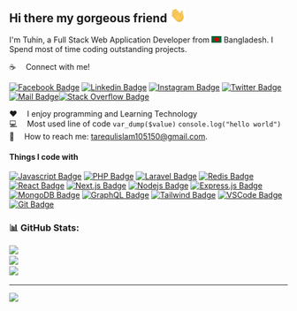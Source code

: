 ## Hi there my gorgeous friend <img src="assets/hello.gif" width="28px" alt="hi">

I'm Tuhin, a Full Stack Web Application Developer from <img src="assets/bangladesh.png" width="18"/> Bangladesh. I Spend most of time coding outstanding projects.

:coffee: &emsp;Connect with me!

[![Facebook Badge](https://img.shields.io/badge/Facebook-1877F2?style=for-the-badge&logo=facebook&logoColor=white)](https://facebook.com/TarequlIslamTuhin) [![Linkedin Badge](https://img.shields.io/badge/LinkedIn-0077B5?style=for-the-badge&logo=linkedin&logoColor=white)](https://linkedin.com/in/tariqulisamtuhin/) [![Instagram Badge](https://img.shields.io/badge/Instagram-E4405F?style=for-the-badge&logo=instagram&logoColor=white)](https://instagram.com/tituhin) [![Twitter Badge](https://img.shields.io/badge/Twitter-1DA1F2?style=for-the-badge&logo=twitter&logoColor=white)](https://twitter.com/tituhin_) [![Mail Badge](https://img.shields.io/badge/Gmail-D14836?style=for-the-badge&logo=gmail&logoColor=white)](mailto:tarequlislam105150@gmail.com)[![Stack Overflow Badge](https://img.shields.io/badge/-Stackoverflow-FE7A16?logo=stack-overflow&logoColor=white)](https://stackoverflow.com/users/10564135/tuhin)


:hearts: &emsp;I enjoy programming and Learning Technology <br/>
:computer: &emsp;Most used line of code `var_dump($value)` `console.log("hello world")` <br/>
:e-mail: &emsp;How to reach me: tarequlislam105150@gmail.com.<br/>

#### Things I code with

[![Javascript Badge](https://img.shields.io/badge/-Javascript-F0DB4F?style=for-the-badge&labelColor=black&logo=javascript&logoColor=F0DB4F)](#) [![PHP Badge](https://img.shields.io/badge/php-%23777BB4.svg?style=flat-square&logo=php&logoColor=white)](#) [![Laravel Badge](https://img.shields.io/badge/laravel-%23FF2D20.svg?style=flat-square&logo=laravel&logoColor=white)](#) [![Redis Badge](https://img.shields.io/badge/redis-%23DD0031.svg?style=flat-square&logo=redis&logoColor=white)](#) [![React Badge](https://img.shields.io/badge/-React-61DBFB?style=for-the-badge&labelColor=black&logo=react&logoColor=61DBFB)](#) [![Next.js Badge](https://img.shields.io/badge/next.js-000000?style=for-the-badge&logo=nextdotjs&logoColor=white)](#) [![Nodejs Badge](https://img.shields.io/badge/-Nodejs-3C873A?style=for-the-badge&labelColor=black&logo=node.js&logoColor=3C873A)](#) [![Express.js Badge](https://img.shields.io/badge/Express.js-000000?style=for-the-badge&logo=express&logoColor=white)](#) [![MongoDB Badge](https://img.shields.io/badge/MongoDB-4EA94B?style=for-the-badge&logo=mongodb&logoColor=white)](#) [![GraphQL Badge](https://img.shields.io/badge/-GraphQl-e535ab?style=for-the-badge&labelColor=black&logo=node.js&logoColor=e535ab)](#) [![Tailwind Badge](https://img.shields.io/badge/Tailwind%20CSS-092749?style=for-the-badge&logo=tailwindcss&logoColor=06B6D4&labelColor=000000)](#) [![VSCode Badge](https://img.shields.io/badge/Visual_Studio-5C2D91?style=for-the-badge&logo=visual%20studio&logoColor=white)](#) [![Git Badge](https://img.shields.io/badge/Git-F05032?style=for-the-badge&logo=git&logoColor=white)](#)


### 📊 GitHub Stats:
![](https://github-readme-stats.vercel.app/api?username=tariqulislamtuhin&theme=react&hide_border=true&include_all_commits=false&count_private=false)<br/>
![](https://github-readme-streak-stats.herokuapp.com/?user=tariqulislamtuhin&theme=react&hide_border=true)<br/>
![](https://github-readme-stats.vercel.app/api/top-langs/?username=tariqulislamtuhin&theme=react&hide_border=true&include_all_commits=false&count_private=false&layout=compact)

---
[![](https://visitcount.itsvg.in/api?id=tariqulislamtuhin&icon=0&color=0)](https://visitcount.itsvg.in)


